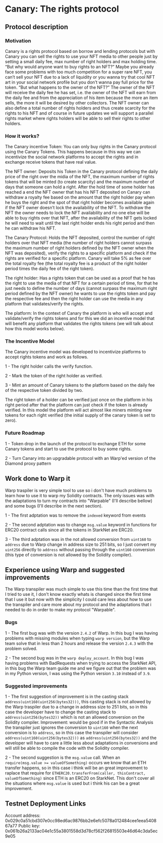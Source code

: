 
# Canary: The rights protocol

## Protocol description

### Motivation

Canary is a rights protocol based on borrow and lending protocols but with Canary you can sell the rights to use your NFT media to other people just by setting a small daily fee, max number of right holders and max holding time. “But why would anyone want to buy rights to an NFT?” Maybe you already face some problems with too much competition for a super rare NFT, you can’t sell your NFT due to a lack of liquidity or you wanna try that cool NFT art in your social network profile but you don’t wanna pay full price for the token. “But what happens to the owner of the NFT?” The owner of the NFT will receive the daily fee he has set, i.e. the owner of the NFT will earn from the daily fee and from the appreciation of his item because the more an item sells, the more it will be desired by other collectors. The NFT owner can also define a total number of rights holders and thus create scarcity for the rights to his NFT and of course in future updates we will support a parallel rights market where rights holders will be able to sell their rights to other holders.

### How it works?

The Canary incentive Token: You can only buy rights in the Canary protocol using the Canary Tokens. This happens because in this way we can incentivize the social network platforms to accept the rights and in exchange receive tokens that have real value.

The NFT owner: Deposits his Token in the Canary protocol defining the daily price of the right over the midia of the NFT, the maximum number of rights tokens that will be minted (to create scarcity) and the maximum number of days that someone can hold a right. After the hold time of some holder has reached a end the NFT owner that has his NFT deposited on Canary can withdraw a royalty fee based on the amount that the right holder pay when he buys the right and the spot of that right holder becomes available again if the NFT owner doesn’t lock the availability of the NFT. To withdraw the NFT the owner needs to lock the NFT availability and no one else will be able to buy rights over that NFT, after the availability of the NFT gets locked he will need to wait until the last right holder ends his right period and then he can withdraw his NFT.

The Canary Protocol: Holds the NFT deposited, control the number of right holders over that NFT media (the number of right holders cannot surpass the maximum number of right holders defined by the NFT owner when the NFT was deposited), verify the rights to a specific platform and check if the rights are verified for a specific platform. Canary will take 5% as fee over the total royalty fee (the total royalty fee is a product of the right holder period times the daily fee of the right token).

The right holder: Has a rights token that can be used as a proof that he has the right to use the media of that NFT for a certain period of time, for that he just needs to define the number of days (cannot surpass the maximum right period defined by the NFT owner) he wants to use the rights token and pay the respective fee and then the right holder can use the media in any platform that validates/verify the rights.

The platform: In the context of Canary the platform is who will accept and validate/verify the rights tokens and for this we did an incentive model that will benefit any platform that validates the rights tokens (we will talk about how this model works below).

### The Incentive Model

The Canary incentive model was developed to incentivize platforms to accept rights tokens and work as follows.

 1 - The right holder calls the verify function.

 2 - Mark the token of the right holder as verified.

 3 - Mint an amount of Canary tokens to the platform based on the daily fee of the respective token divided by two.

The right token of a holder can be verified just once on the platform in his right period after that the platform can just check if the token is already verified. In this model the platform will act almost like miners minting new tokens for each right verified (the initial supply of the canary token is set to zero).

### Future Roadmap

1 - Token drop in the launch of the protocol to exchange ETH for some Canary tokens and start to use the protocol to buy some rights.

2 - Turn Canary into an upgradable protocol with an Warp'ed version of the Diamond proxy pattern

## Work done to Warp it

Warp traspiler is very simple tool to use so i don't have much problems to learn how to use it to warp my Solidity contracts. The only issues was with the adaptations to turn my contracts into "Warpable" (I'll describe bellow) and some bugs (I'll describe in the next section).

1 - The first adptation was to remove the `indexed` keyword from events

2 - The second adptation was to change `msg.value` keyword in functions for ERC20 contract calls since all the tokens in StarkNet are ERC20.

3 - The third adptation was in the not allowed conversion from `uint160` to `address` due to Warp change in address size to 251 bits, so I just convert my `uint256` directly to `address` without passing through the `uint160` conversion (this type of conversion is not allowed by the Solidity compiler). 

## Experience using Warp and suggested improvements

The Warp transpiler was much simple to use this time than the first time that I tried to use it, I don't know exactly whats is changed since the first time that I use it but now with the simplicity I could care less about how to use the transpiler and care more about my protocol and the adaptations that i needed to do in order to make my protocol "Warpable".

### Bugs

1 - The first bug was with the version `2.4.2` of Warp. In this bug I was having problems with missing modules when typing `warp version`, but the Warp team solve that in less than 2 hours and release the version `2.4.3` with the problem solved.

2 - The second bug was in the `warp deploy_account`. In this bug I was having problems with BadRequests when trying to access the StarkNet API, in this bug the Warp team guide me and we figure out that the problem was in my Python version, I was using the Python version `3.10` instead of `3.9`.

### Suggested improvements

1 - The first suggestion of improvement is in the casting stack `address(uint160(uint256(bytes32)))`, this casting stack is not allowed by the Warp traspiler due to a change in address size to 251 bits, so in this case the developer have to change the casting stack to `address(uint256(bytes32))` which is not an allowed conversion on the Solidity compiler. Improvement: would be good if in the Syntactic Analysis the transpiler just ignores the conversion to `uint160` when the next conversion is to `address`, so in this case the transpiler will consider `address(uint160(uint256(bytes32)))` as `address(uint256(bytes32))` and the developer will have to care a little less about adaptations in conversions and will still be able to compile the code with the Solidity compiler. 

2 - The second suggestion is the `msg.value` call. When an `require(msg.value >= valueOfSomething)` occurs we know that an ETH transfer happens, so in this case i think will be an great improvement to raplace that require for  `ETHERC20.transferFrom(caller, thisContract, valueOfSomething)` since ETH is an ERC20 on StarkNet. This don't cover all the situations where `msg.value` is used but i think his can be a great improvement.

## Testnet Deployment Links





Account address: 0x029c0a51cbd307e0cc98ed6ac9876bb2e6efc5078a012484cee1eea540867a77
Public key: 0x061b26a2133ac04e1c55a3801558d3d78cf562f26815503e46d64c3da5ec9e05